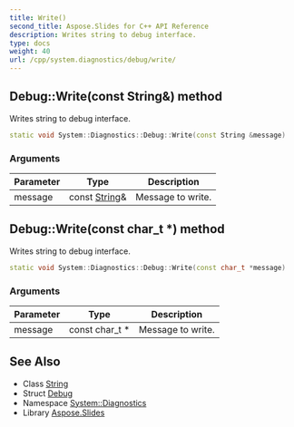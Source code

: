 ```yaml
---
title: Write()
second_title: Aspose.Slides for C++ API Reference
description: Writes string to debug interface.
type: docs
weight: 40
url: /cpp/system.diagnostics/debug/write/
---
```

## Debug::Write(const String\&) method


Writes string to debug interface.

```cpp
static void System::Diagnostics::Debug::Write(const String &message)
```


### Arguments

| Parameter | Type | Description |
| --- | --- | --- |
| message | const [String](../../../system/string/)\& | Message to write. |

## Debug::Write(const char_t *) method


Writes string to debug interface.

```cpp
static void System::Diagnostics::Debug::Write(const char_t *message)
```


### Arguments

| Parameter | Type | Description |
| --- | --- | --- |
| message | const char_t * | Message to write. |

## See Also

* Class [String](../../system/string/)
* Struct [Debug](./)
* Namespace [System::Diagnostics](../)
* Library [Aspose.Slides](../../)
